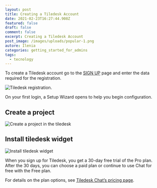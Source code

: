 ```yaml
---
layout: post
title: Creating a Tiledesk Account
date: 2021-02-23T16:27:44.908Z
featured: false
draft: false
comment: false
excerpt: Creating a Tiledesk Account
post_image: /images/uploads/popular-1.png
autore: Ilenia
categories: getting_started_for_admins
tags:
  - tecnology
---
```

To create a Tiledesk account go to the [SIGN UP](https://console.tiledesk.com/v2/dashboard/#/signup)  page and enter the data required for the registration.

![Tiledesk registration.](/images/uploads/tiledesk_v2_signup_page.png "Tiledesk registration.")

On your first login, a Setup Wizard opens to help you begin configuration.

## Create a project

![Create a project in the tiledesk](/images/uploads/tiledesk_v2_create_project_after_login.png "Create a project")

## Install tiledesk widget

![Install tiledesk widget](/images/uploads/tiledesk_v2_wizard_page_2.png "Install tiledesk widget")

When you sign up for Tiledesk, you get a 30-day free trial of the Pro plan. After the 30 days, you can choose a paid plan or continue to use Chat for free with the Free plan.

For details on the plan options, see [Tiledesk Chat’s pricing page](http://edit.tiledesk.com/pricing/).
